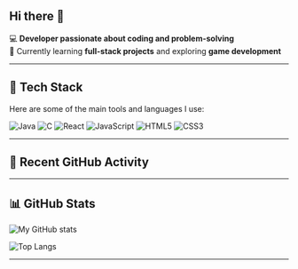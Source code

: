 ## Hi there 👋

💻 **Developer passionate about coding and problem-solving**  
🌱 Currently learning **full-stack projects** and exploring **game development**   

---

## 🚀 Tech Stack
Here are some of the main tools and languages I use:

![Java](https://img.shields.io/badge/Java-ED8B00?style=for-the-badge&logo=openjdk&logoColor=white)
![C](https://img.shields.io/badge/C-00599C?style=for-the-badge&logo=c&logoColor=white)
![React](https://img.shields.io/badge/React-20232A?style=for-the-badge&logo=react&logoColor=61DAFB)
![JavaScript](https://img.shields.io/badge/JavaScript-F7DF1E?style=for-the-badge&logo=javascript&logoColor=black)
![HTML5](https://img.shields.io/badge/HTML5-E34F26?style=for-the-badge&logo=html5&logoColor=white)
![CSS3](https://img.shields.io/badge/CSS3-1572B6?style=for-the-badge&logo=css3&logoColor=white)

---

## 📝 Recent GitHub Activity
<!--START_SECTION:activity-->
<!--END_SECTION:activity-->

--- 

## 📊 GitHub Stats
![My GitHub stats](https://github-readme-stats.vercel.app/api?username=jawrW&show_icons=true&theme=radical)

![Top Langs](https://github-readme-stats.vercel.app/api/top-langs/?username=jawrW&layout=compact&theme=radical)

---

